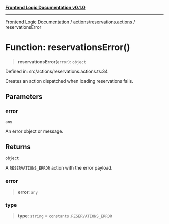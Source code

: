 [**Frontend Logic Documentation v0.1.0**](../../../README.md)

***

[Frontend Logic Documentation](../../../modules.md) / [actions/reservations.actions](../README.md) / reservationsError

# Function: reservationsError()

> **reservationsError**(`error`): `object`

Defined in: src/actions/reservations.actions.ts:34

Creates an action dispatched when loading reservations fails.

## Parameters

### error

`any`

An error object or message.

## Returns

`object`

A `RESERVATIONS_ERROR` action with the error payload.

### error

> **error**: `any`

### type

> **type**: `string` = `constants.RESERVATIONS_ERROR`
